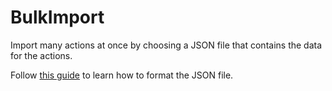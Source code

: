 # BulkImport

Import many actions at once by choosing a JSON file that contains the data for
the actions.

Follow [this
guide](https://github.com/DA0-DA0/dao-dao-ui/wiki/Bulk-importing-actions) to
learn how to format the JSON file.
